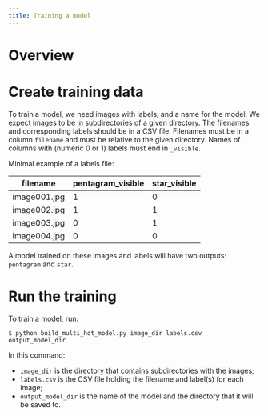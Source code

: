 ```yaml
---
title: Training a model
---
```


# Overview

# Create training data

To train a model, we need images with labels, and a name for the model.
We expect images to be in subdirectories of a given directory.
The filenames and corresponding labels should be in a CSV file.
Filenames must be in a column `filename` and must be relative to the given
directory.
Names of columns with (numeric 0 or 1) labels must end in `_visible`.

Minimal example of a labels file:


| filename      | pentagram_visible | star_visible |
|---------------|-------------------|--------------|
| image001.jpg  | 1                 | 0            |
| image002.jpg  | 1                 | 1            |
| image003.jpg  | 0                 | 1            |
| image004.jpg  | 0                 | 0            |

A model trained on these images and labels will have two outputs: `pentagram`
and `star`.

# Run the training

To train a model, run:

```console
$ python build_multi_hot_model.py image_dir labels.csv output_model_dir
```

In this command:

- `image_dir` is the directory that contains subdirectories with the images;
- `labels.csv` is the CSV file holding the filename and label(s) for each image;
- `output_model_dir` is the name of the model and the directory that it will
  be saved to.
